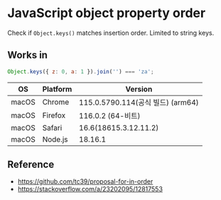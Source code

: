 # JavaScript object property order

Check if `Object.keys()` matches insertion order. Limited to string keys.

## Works in

```js
Object.keys({ z: 0, a: 1 }).join('') === 'za';
```

| OS    | Platform | Version                           |
| ----- | -------- | --------------------------------- |
| macOS | Chrome   | 115.0.5790.114(공식 빌드) (arm64) |
| macOS | Firefox  | 116.0.2 (64-비트)                 |
| macOS | Safari   | 16.6(18615.3.12.11.2)             |
| macOS | Node.js  | 18.16.1                           |

## Reference

- https://github.com/tc39/proposal-for-in-order
- https://stackoverflow.com/a/23202095/12817553
